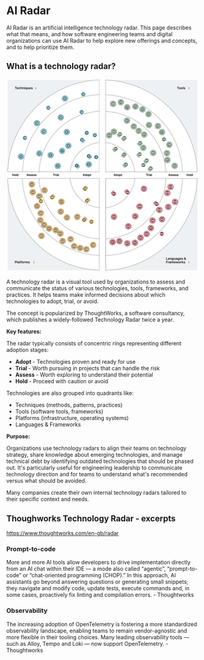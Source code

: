 # AI Radar

AI Radar is an artificial intelligence technology radar. This page describes what that means, and how software engineering teams and digital organizations can use AI Radar to help explore new offerings and concepts, and to help prioritize them.

## What is a technology radar?

![Radar](radar.png)

A technology radar is a visual tool used by organizations to assess and communicate the status of various technologies, tools, frameworks, and practices. It helps teams make informed decisions about which technologies to adopt, trial, or avoid.

The concept is popularized by ThoughtWorks, a software consultancy, which
publishes a widely-followed Technology Radar twice a year.

**Key features:**

The radar typically consists of concentric rings representing different adoption stages:
- **Adopt** - Technologies proven and ready for use
- **Trial** - Worth pursuing in projects that can handle the risk
- **Assess** - Worth exploring to understand their potential
- **Hold** - Proceed with caution or avoid

Technologies are also grouped into quadrants like:
- Techniques (methods, patterns, practices)
- Tools (software tools, frameworks)
- Platforms (infrastructure, operating systems)
- Languages & Frameworks

**Purpose:**

Organizations use technology radars to align their teams on technology strategy, share knowledge about emerging technologies, and manage technical debt by identifying outdated technologies that should be phased out. It's particularly useful for engineering leadership to communicate technology direction and for teams to understand what's recommended versus what should be avoided.

Many companies create their own internal technology radars tailored to their specific context and needs.

## Thoughworks Technology Radar - excerpts

<https://www.thoughtworks.com/en-gb/radar>

### Prompt-to-code

More and more AI tools allow developers to drive implementation directly from an
AI chat within their IDE — a mode also called “agentic”, “prompt-to-code” or
“chat-oriented programming (CHOP).” In this approach, AI assistants go beyond
answering questions or generating small snippets; they navigate and modify code,
update tests, execute commands and, in some cases, proactively fix linting and
compilation errors. - Thoughtworks

### Observability

The increasing adoption of OpenTelemetry is fostering a more standardized
observability landscape, enabling teams to remain vendor-agnostic and more
flexible in their tooling choices. Many leading observability tools — such as
Alloy, Tempo and Loki — now support OpenTelemetry. - Thoughtworks

